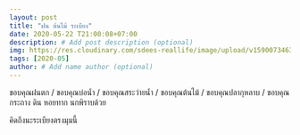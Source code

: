 ```yaml
---
layout: post
title: "ฝน ต้นไม้ ระเบียง"
date: 2020-05-22 T21:00:08+07:00
description: # Add post description (optional)
img: https://res.cloudinary.com/sdees-reallife/image/upload/v1590073463/IMG_25600527_140451.jpg # Add image post (optional)
tags: [2020-05]
author: # Add name author (optional)
---
```

ขอบคุณฝนตก / ขอบคุณบ่อน้ำ / ขอบคุณสระว่ายน้ำ / ขอบคุณต้นไม้ / ขอบคุณปลากุหลาบ / ขอบคุณกระถาง ดิน หอยทาก นกพิราบด้วย

<i class="fa fa-child" style="color:plum"></i>

คิดถึงนะระเบียงตรงมุมนี้
